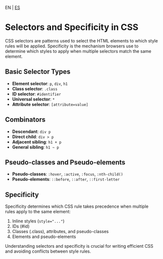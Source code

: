 <!-- MULTILANGUAJE MENU START -->
EN | [ES](https://lckpig.gitbook.io/es-practical-dev-handbook/css/fundamentals/selectors-and-specificity)
<!-- MULTILANGUAJE MENU END -->

# Selectors and Specificity in CSS

CSS selectors are patterns used to select the HTML elements to which style rules will be applied. Specificity is the mechanism browsers use to determine which styles to apply when multiple selectors match the same element.

## Basic Selector Types

- **Element selector**: `p`, `div`, `h1`
- **Class selector**: `.class`
- **ID selector**: `#identifier`
- **Universal selector**: `*`
- **Attribute selector**: `[attribute=value]`

## Combinators

- **Descendant**: `div p`
- **Direct child**: `div > p`
- **Adjacent sibling**: `h1 + p`
- **General sibling**: `h1 ~ p`

## Pseudo-classes and Pseudo-elements

- **Pseudo-classes**: `:hover`, `:active`, `:focus`, `:nth-child()`
- **Pseudo-elements**: `::before`, `::after`, `::first-letter`

## Specificity

Specificity determines which CSS rule takes precedence when multiple rules apply to the same element:

1. Inline styles (`style="..."`)
2. IDs (#id)
3. Classes (.class), attributes, and pseudo-classes
4. Elements and pseudo-elements

Understanding selectors and specificity is crucial for writing efficient CSS and avoiding conflicts between style rules. 